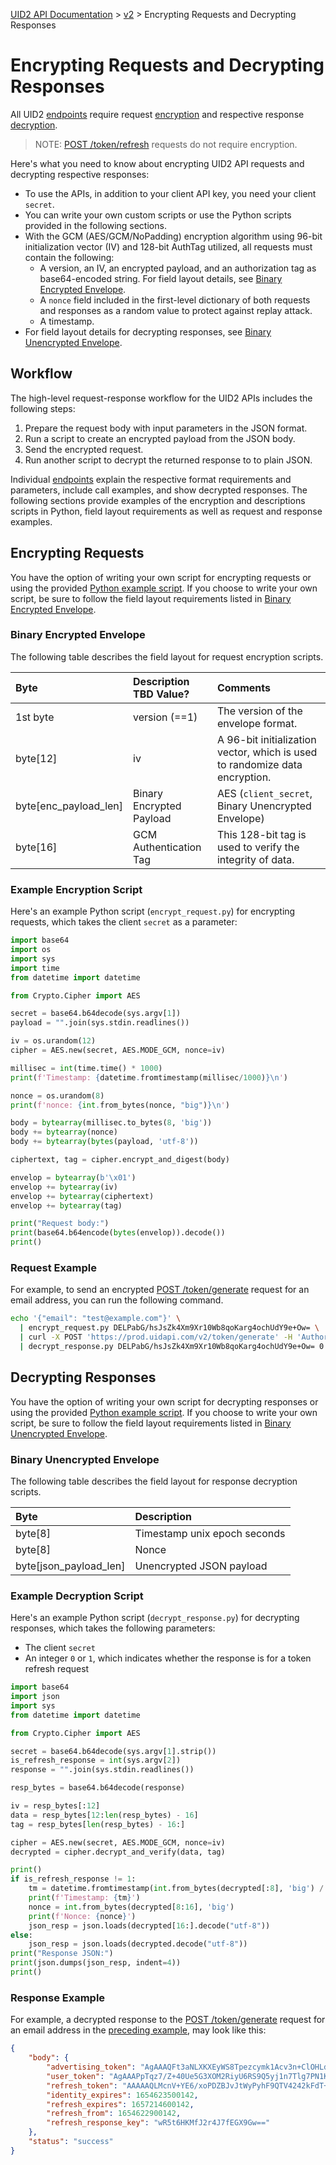 [UID2 API Documentation](../../README.md) > [v2](./README.md) > Encrypting Requests and Decrypting Responses

# Encrypting Requests and Decrypting Responses

All UID2 [endpoints](./endpoints/README.md) require request [encryption](#encrypting-requests) and respective response [decryption](#decrypting-responses). 

>NOTE: [POST /token/refresh](./endpoints/post-token-refresh.md) requests do not require encryption.

Here's what you need to know about encrypting UID2 API requests and decrypting respective responses:

- To use the APIs, in addition to your client API key, you need your client `secret`.
- You can write your own custom scripts or use the Python scripts provided in the following sections.
- With the GCM (AES/GCM/NoPadding) encryption algorithm using 96-bit initialization vector (IV) and 128-bit AuthTag utilized, all requests must contain the following:
  - A version, an IV, an encrypted payload, and an authorization tag as base64-encoded string. For field layout details, see [Binary Encrypted Envelope](#binary-encrypted-envelope).
  - A `nonce` field included in the first-level dictionary of both requests and responses as a random value to protect against replay attack.
  - A timestamp.
- For field layout details for decrypting responses, see [Binary Unencrypted Envelope](#binary-unencrypted-envelope).

## Workflow

The high-level request-response workflow for the UID2 APIs includes the following steps:

1. Prepare the request body with input parameters in the JSON format.
2. Run a script to create an encrypted payload from the JSON body.
3. Send the encrypted request.
4. Run another script to decrypt the returned response to to plain JSON.

Individual [endpoints](./endpoints/README.md) explain the respective format requirements and parameters, include call examples, and show decrypted responses. The following sections provide examples of the encryption and descriptions scripts in Python, field layout requirements as well as request and response examples. 

## Encrypting Requests

You have the option of writing your own script for encrypting requests or using the provided [Python example script](#example-encryption-script). If you choose to write your own script, be sure to follow the field layout requirements listed in [Binary Encrypted Envelope](#binary-encrypted-envelope).

### Binary Encrypted Envelope

The following table describes the field layout for request encryption scripts.

| Byte | Description TBD Value? | Comments |
| :--- | :--- | :--- |
| 1st byte | version (==1) | The version of the envelope format. |
| byte[12] | iv | A 96-bit initialization vector, which is used to randomize data encryption. |
| byte[enc_payload_len] | Binary Encrypted Payload | AES (`client_secret`, Binary Unencrypted Envelope) |
| byte[16] | GCM Authentication Tag | This 128-bit tag is used to verify the integrity of data. |

### Example Encryption Script

Here's an example Python script (`encrypt_request.py`) for encrypting requests, which takes the client `secret` as a parameter:

```py
import base64
import os
import sys
import time
from datetime import datetime

from Crypto.Cipher import AES

secret = base64.b64decode(sys.argv[1])
payload = "".join(sys.stdin.readlines())

iv = os.urandom(12)
cipher = AES.new(secret, AES.MODE_GCM, nonce=iv)

millisec = int(time.time() * 1000)
print(f'Timestamp: {datetime.fromtimestamp(millisec/1000)}\n')

nonce = os.urandom(8)
print(f'nonce: {int.from_bytes(nonce, "big")}\n')

body = bytearray(millisec.to_bytes(8, 'big'))
body += bytearray(nonce)
body += bytearray(bytes(payload, 'utf-8'))

ciphertext, tag = cipher.encrypt_and_digest(body)

envelop = bytearray(b'\x01')
envelop += bytearray(iv)
envelop += bytearray(ciphertext)
envelop += bytearray(tag)

print("Request body:")
print(base64.b64encode(bytes(envelop)).decode())
print()
```
### Request Example

For example, to send an encrypted [POST /token/generate](./endpoints/post-token-generate.md) request for an email address, you can run the following command.

```sh
echo '{"email": "test@example.com"}' \
  | encrypt_request.py DELPabG/hsJsZk4Xm9Xr10Wb8qoKarg4ochUdY9e+Ow= \
  | curl -X POST 'https://prod.uidapi.com/v2/token/generate' -H 'Authorization: Bearer YourTokenBV3tua4BXNw+HVUFpxLlGy8nWN6mtgMlIk=' \
  | decrypt_response.py DELPabG/hsJsZk4Xm9Xr10Wb8qoKarg4ochUdY9e+Ow= 0
```

## Decrypting Responses

You have the option of writing your own script for decrypting responses or using the provided [Python example script](#example-decryption-script). If you choose to write your own script, be sure to follow the field layout requirements listed in [Binary Unencrypted Envelope](#binary-unencrypted-envelope).


### Binary Unencrypted Envelope

The following table describes the field layout for response decryption scripts.

| Byte | Description |
| :--- | :--- |
| byte[8] | Timestamp unix epoch seconds |
| byte[8] | Nonce |
| byte[json_payload_len] | Unencrypted JSON payload |

### Example Decryption Script

Here's an example Python script (`decrypt_response.py`) for decrypting responses, which takes the following parameters:

- The client `secret`
- An integer `0` or `1`, which indicates whether the response is for a token refresh request

```py
import base64
import json
import sys
from datetime import datetime

from Crypto.Cipher import AES

secret = base64.b64decode(sys.argv[1].strip())
is_refresh_response = int(sys.argv[2])
response = "".join(sys.stdin.readlines())

resp_bytes = base64.b64decode(response)

iv = resp_bytes[:12]
data = resp_bytes[12:len(resp_bytes) - 16]
tag = resp_bytes[len(resp_bytes) - 16:]

cipher = AES.new(secret, AES.MODE_GCM, nonce=iv)
decrypted = cipher.decrypt_and_verify(data, tag)

print()
if is_refresh_response != 1:
    tm = datetime.fromtimestamp(int.from_bytes(decrypted[:8], 'big') / 1000)
    print(f'Timestamp: {tm}')
    nonce = int.from_bytes(decrypted[8:16], 'big')
    print(f'Nonce: {nonce}')
    json_resp = json.loads(decrypted[16:].decode("utf-8"))
else:
    json_resp = json.loads(decrypted.decode("utf-8"))
print("Response JSON:")
print(json.dumps(json_resp, indent=4))
print()
```
### Response Example

For example, a decrypted response to the [POST /token/generate](./endpoints/post-token-generate.md) request for an email address in the [preceding example](#request-example), may look like this:

```json
{
    "body": {
        "advertising_token": "AgAAAQFt3aNLXKXEyWS8Tpezcymk1Acv3n+ClOHLdAgqR0kt0Y+pQWSOVaW0tsKZI4FOv9K/rZH9+c4lpm2DBpmFJqjdF6FAaAzva5vxDIX/67UOspsYtiwxH73zU7Fj8PhVf1JcpsxUHRHzuk3vHF+ODrM13A8NAVlO1p0Wkb+cccIIhQ==",
        "user_token": "AgAAAPpTqz7/Z+40Ue5G3XOM2RiyU6RS9Q5yj1n7Tlg7PN1K1LZWejvo8Er7A+Q8KxdXdj0OrKRf/XEGWsyUJscRNu1bg/MK+5AozvoJKUca8b10eQdYU86ZOHPH7pFnFhD5WHs=",
        "refresh_token": "AAAAAQLMcnV+YE6/xoPDZBJvJtWyPyhF9QTV4242kFdT+DE/OfKsQ3IEkgCqD5jmP9HuR4O3PNSVnCnzYq2BiDDz8SLsKOo6wZsoMIn95jVWBaA6oLq7uUGY5/g9SUOfFmX5uDXUvO0w2UCKi+j9OQhlMfxTsyUQUzC1VQOx6ed/gZjqH/Sw6Kyk0XH7AlziqSyyXA438JHqyJphGVwsPl2LGCH1K2MPxkLmyzMZ2ghTzrr0IgIOXPsL4lXqSPkl/UJqnO3iqbihd66eLeYNmyd1Xblr3DwYnwWdAUXEufLoJbbxifGYc+fPF+8DpykpyL9neq3oquxQWpyHsftnwYaZT5EBZHQJqAttHUZ4yQ==",
        "identity_expires": 1654623500142,
        "refresh_expires": 1657214600142,
        "refresh_from": 1654622900142,
        "refresh_response_key": "wR5t6HKMfJ2r4J7fEGX9Gw=="
    },
    "status": "success"
}
```
